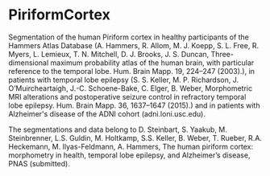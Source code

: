 # PiriformCortex
Segmentation of the human Piriform cortex in healthy participants of the Hammers Atlas Database (A. Hammers, R. Allom, M. J. Koepp, S. L. Free, R. Myers, L. Lemieux, T. N. Mitchell, D. J. Brooks, J. S. Duncan, Three-dimensional maximum probability atlas of the human brain, with particular reference to the temporal lobe. Hum. Brain Mapp. 19, 224–247 (2003).), in patients with temporal lobe epilepsy (S. S. Keller, M. P. Richardson, J. O’Muircheartaigh, J.-C. Schoene-Bake, C. Elger, B. Weber, Morphometric MRI alterations and postoperative seizure control in refractory  temporal lobe epilepsy. Hum. Brain Mapp. 36, 1637–1647 (2015).) and in patients with Alzheimer's disease of the ADNI cohort (adni.loni.usc.edu). 

The segmentations and data belong to D. Steinbart, S. Yaakub, M. Steinbrenner, L.S. Guldin, M. Holtkamp, S.S. Keller, B. Weber, T. Rueber, R.A. Heckemann, M. Ilyas-Feldmann, A. Hammers, The human piriform cortex: morphometry in health, temporal lobe epilepsy, and Alzheimer’s disease, PNAS (submitted). 

